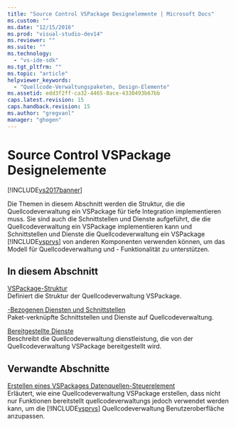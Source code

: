 ```yaml
---
title: "Source Control VSPackage Designelemente | Microsoft Docs"
ms.custom: ""
ms.date: "12/15/2016"
ms.prod: "visual-studio-dev14"
ms.reviewer: ""
ms.suite: ""
ms.technology: 
  - "vs-ide-sdk"
ms.tgt_pltfrm: ""
ms.topic: "article"
helpviewer_keywords: 
  - "Quellcode-Verwaltungspaketen, Design-Elemente"
ms.assetid: edd3f2ff-ca32-4465-8ace-4330493b67bb
caps.latest.revision: 15
caps.handback.revision: 15
ms.author: "gregvanl"
manager: "ghogen"
---
```

# Source Control VSPackage Designelemente
[!INCLUDE[vs2017banner](../../code-quality/includes/vs2017banner.md)]

Die Themen in diesem Abschnitt werden die Struktur, die die Quellcodeverwaltung ein VSPackage für tiefe Integration implementieren muss.  Sie sind auch die Schnittstellen und Dienste aufgeführt, die die Quellcodeverwaltung ein VSPackage implementieren kann und Schnittstellen und Dienste die Quellcodeverwaltung ein VSPackage [!INCLUDE[vsprvs](../../code-quality/includes/vsprvs_md.md)] von anderen Komponenten verwenden können, um das Modell für Quellcodeverwaltung und \- Funktionalität zu unterstützen.  
  
## In diesem Abschnitt  
 [VSPackage\-Struktur](../../extensibility/internals/vspackage-structure-source-control-vspackage.md)  
 Definiert die Struktur der Quellcodeverwaltung VSPackage.  
  
 [\-Bezogenen Diensten und Schnittstellen](../../extensibility/internals/related-services-and-interfaces-source-control-vspackage.md)  
 Paket\-verknüpfte Schnittstellen und Dienste auf Quellcodeverwaltung.  
  
 [Bereitgestellte Dienste](../../extensibility/internals/services-provided-source-control-vspackage.md)  
 Beschreibt die Quellcodeverwaltung dienstleistung, die von der Quellcodeverwaltung VSPackage bereitgestellt wird.  
  
## Verwandte Abschnitte  
 [Erstellen eines VSPackages Datenquellen\-Steuerelement](../../extensibility/internals/creating-a-source-control-vspackage.md)  
 Erläutert, wie eine Quellcodeverwaltung VSPackage erstellen, dass nicht nur Funktionen bereitstellt quellcodeverwaltungs jedoch verwendet werden kann, um die [!INCLUDE[vsprvs](../../code-quality/includes/vsprvs_md.md)] Quellcodeverwaltung Benutzeroberfläche anzupassen.
